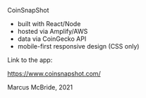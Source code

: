 CoinSnapShot

- built with React/Node
- hosted via Amplify/AWS
- data via CoinGecko API
- mobile-first responsive design (CSS only)

Link to the app:

https://www.coinsnapshot.com/

Marcus McBride, 2021
